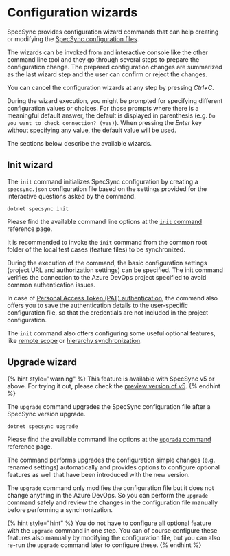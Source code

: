 # Configuration wizards

SpecSync provides configuration wizard commands that can help creating or modifying the [SpecSync configuration files](configuration-file.md).

The wizards can be invoked from and interactive console like the other command line tool and they go through several steps to prepare the configuration change. The prepared configuration changes are summarized as the last wizard step and the user can confirm or reject the changes. 

You can cancel the configuration wizards at any step by pressing *Ctrl+C*.

During the wizard execution, you might be prompted for specifying different configuration values or choices. For those prompts where there is a meaningful default answer, the default is displayed in parenthesis (e.g. `Do you want to check connection? (yes)`). When pressing the *Enter* key without specifying any value, the default value will be used.

The sections below describe the available wizards.

## Init wizard

The `init` command initializes SpecSync configuration by creating a `specsync.json` configuration file based on the settings provided for the interactive questions asked by the command.

```text
dotnet specsync init
```

Please find the available command line options at the [`init` command](../../reference/command-line-reference/init-command.md) reference page.

It is recommended to invoke the `init` command from the common root folder of the local test cases (feature files) to be synchronized.

During the execution of the command, the basic configuration settings (project URL and authorization settings) can be specified. The init command verifies the connection to the Azure DevOps project specified to avoid common authentication issues.

In case of [Personal Access Token \(PAT\) authentication](../../features/general-features/server-authentication-options.md), the command also offers you to save the authentication details to the user-specific configuration file, so that the credentials are not included in the project configuration.

The `init` command also offers configuring some useful optional features, like [remote scope](../common-synchronization-features/remote-scope.md) or [hierarchy synchronization](../common-synchronization-features/synchronizing-test-case-hierarchies.md).

## Upgrade wizard

{% hint style="warning" %}
This feature is available with SpecSync v5 or above. 
For trying it out, please check the [preview version of v5](../../changelog.md#v5).
{% endhint %}

The `upgrade` command upgrades the SpecSync configuration file after a SpecSync version upgrade.

```text
dotnet specsync upgrade
```

Please find the available command line options at the [`upgrade` command](../../reference/command-line-reference/upgrade-command.md) reference page.

The command performs upgrades the configuration simple changes (e.g. renamed settings) automatically and provides options to configure optional features as well that have been introduced with the new version.

The `upgrade` command only modifies the configuration file but it does not change anything in the Azure DevOps. So you can perform the `upgrade` command safely and review the changes in the configuration file manually before performing a synchronization.

{% hint style="hint" %}
You do not have to configure all optional feature with the `upgrade` command in one step. You can of course configure these features also manually by modifying the configuration file, but you can also re-run the `upgrade` command later to configure these.
{% endhint %}


